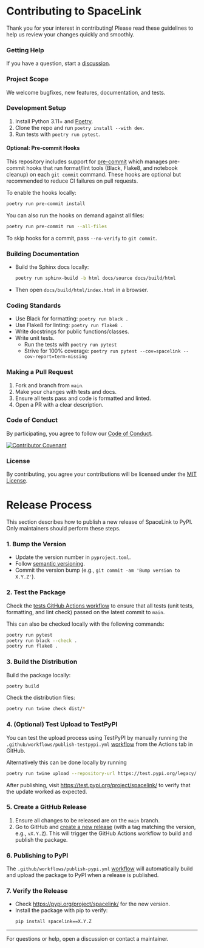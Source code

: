 # Contributing to SpaceLink

Thank you for your interest in contributing! Please read these guidelines to help us 
review your changes quickly and smoothly.

### Getting Help
If you have a question, start a 
[discussion](https://github.com/cascade-space-co/spacelink/discussions).

### Project Scope
We welcome bugfixes, new features, documentation, and tests.

### Development Setup
1. Install Python 3.11+ and [Poetry](https://python-poetry.org/docs/).
2. Clone the repo and run `poetry install --with dev`.
3. Run tests with `poetry run pytest`.

#### Optional: Pre-commit Hooks
This repository includes support for [pre-commit](https://pre-commit.com/) which manages
pre-commit hooks that run format/lint tools (Black, Flake8, and notebook cleanup) on
each `git commit` command. These hooks are optional but recommended to reduce CI 
failures on pull requests.

To enable the hooks locally:

```bash
poetry run pre-commit install
```

You can also run the hooks on demand against all files:

```bash
poetry run pre-commit run --all-files
```

To skip hooks for a commit, pass `--no-verify` to `git commit`.

### Building Documentation
- Build the Sphinx docs locally:

  ```bash
  poetry run sphinx-build -b html docs/source docs/build/html
  ```

- Then open `docs/build/html/index.html` in a browser.

### Coding Standards
- Use Black for formatting: `poetry run black .`
- Use Flake8 for linting: `poetry run flake8 .`
- Write docstrings for public functions/classes.
- Write unit tests.
  - Run the tests with `poetry run pytest`
  - Strive for 100% coverage: 
`poetry run pytest --cov=spacelink --cov-report=term-missing`

### Making a Pull Request
1. Fork and branch from `main`.
2. Make your changes with tests and docs.
3. Ensure all tests pass and code is formatted and linted.
4. Open a PR with a clear description.

### Code of Conduct
By participating, you agree to follow our [Code of Conduct](CODE_OF_CONDUCT.md).

[![Contributor Covenant](https://img.shields.io/badge/Contributor%20Covenant-2.1-4baaaa.svg)](CODE_OF_CONDUCT.md)

### License
By contributing, you agree your contributions will be licensed under the 
[MIT License](LICENSE).

# Release Process

This section describes how to publish a new release of SpaceLink to PyPI. Only maintainers should perform these steps.

### 1. Bump the Version
- Update the version number in `pyproject.toml`.
- Follow [semantic versioning](https://semver.org/).
- Commit the version bump (e.g., `git commit -am 'Bump version to X.Y.Z'`).

### 2. Test the Package

Check the [tests GitHub Actions workflow](https://github.com/cascade-space-co/spacelink/actions/workflows/python-tests.yml) to ensure that all tests (unit tests, formatting, and lint check) passed on the latest commit to `main`.

This can also be checked locally with the following commands:
```bash
poetry run pytest
poetry run black --check .
poetry run flake8 .
```

### 3. Build the Distribution
Build the package locally:
   ```bash
   poetry build
   ```

Check the distribution files:
```bash
poetry run twine check dist/*
```

### 4. (Optional) Test Upload to TestPyPI

You can test the upload process using TestPyPI by manually running the 
`.github/workflows/publish-testpypi.yml` [workflow](https://github.com/cascade-space-co/spacelink/actions/workflows/publish-testpypi.yml) from the Actions tab in GitHub.

Alternatively this can be done locally by running
```bash
poetry run twine upload --repository-url https://test.pypi.org/legacy/ dist/*
```

After publishing, visit https://test.pypi.org/project/spacelink/ to verify that the
update worked as expected.

### 5. Create a GitHub Release
1. Ensure all changes to be released are on the `main` branch.
2. Go to GitHub and 
[create a new release](https://github.com/cascade-space-co/spacelink/releases/new) (with a 
tag matching the version, e.g., `vX.Y.Z`). This will trigger the GitHub Actions workflow
to build and publish the package.

### 6. Publishing to PyPI
The `.github/workflows/publish-pypi.yml` 
[workflow](https://github.com/cascade-space-co/spacelink/actions/workflows/publish-pypi.yml)
will automatically build and upload the package to PyPI when a release is published.

### 7. Verify the Release
- Check https://pypi.org/project/spacelink/ for the new version.
- Install the package with pip to verify:
  ```bash
  pip install spacelink==X.Y.Z
  ```

---

For questions or help, open a discussion or contact a maintainer.